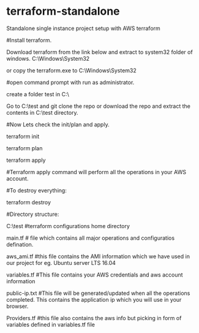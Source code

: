 # terraform-standalone
Standalone single instance project setup with AWS terraform

#Install terraform.

Download terraform from the link below and extract to system32 folder of windows.
C:\Windows\System32

or copy the terraform.exe to C:\Windows\System32

#open command prompt with run as administrator.

create a folder test in C:\

Go to C:\test and git clone the repo or download the repo and extract the contents in C:\test directory.

#Now Lets check the init/plan and apply.


terraform init

terraform plan

terraform apply

#Terraform apply command will perform all the operations in your AWS account.


#To destroy everything:

terraform destroy


#Directory structure:

C:\test    #terraform configurations home directory

main.tf     # file which contains all major operations and configuratios defination.

aws_ami.tf  #this file contains the AMI information which we have used in our project for eg. Ubuntu server LTS 16.04

variables.tf   #This file contains your AWS credentials and aws account information

public-ip.txt   #This file will be generated/updated when all the operations completed. This contains the application ip which you will use in your browser.

Providers.tf    #this file also contains the aws info but picking in form of variables defined in variables.tf file

